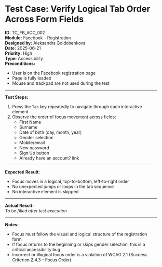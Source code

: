 # Test Case: Verify Logical Tab Order Across Form Fields

**ID:** TC_FB_ACC_002  
**Module:** Facebook – Registration  
**Designed by:** Aleksandrs Goldobenkovs  
**Date:** 2025-06-21  
**Priority:** High  
**Type:** Accessibility  
**Preconditions:**  
- User is on the Facebook registration page  
- Page is fully loaded  
- Mouse and trackpad are not used during the test  

---

**Test Steps:**

1. Press the `Tab` key repeatedly to navigate through each interactive element  
2. Observe the order of focus movement across fields:  
   - First Name  
   - Surname
   - Date of birth (day, month, year)
   - Gender selection
   - Mobile/email  
   - New password  
   - Sign Up button  
   - Already have an account? link

---

**Expected Result:**  
- Focus moves in a logical, top-to-bottom, left-to-right order  
- No unexpected jumps or loops in the tab sequence  
- No interactive element is skipped

---

**Actual Result:**  
_To be filled after test execution_

---

**Notes:**  
- Focus must follow the visual and logical structure of the registration form
- If focus returns to the beginning or skips gender selection, this is a critical accessibility bug 
- Incorrect or illogical focus order is a violation of WCAG 2.1 (Success Criterion 2.4.3 – Focus Order)  
